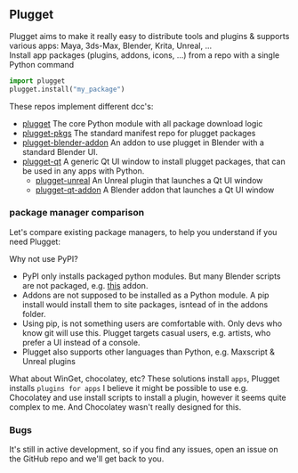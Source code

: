 ## Plugget
Plugget aims to make it really easy to distribute tools and plugins & supports various apps: Maya, 3ds-Max, Blender, Krita, Unreal, ...   
Install app packages (plugins, addons, icons, ...) from a repo with a single Python command  
```python
import plugget
plugget.install("my_package")
```


These repos implement different dcc's:

- [plugget](https://github.com/plugget/plugget)  The core Python module with all package download logic
- [plugget-pkgs](https://github.com/plugget/plugget-pkgs)  The standard manifest repo for plugget packages
- [plugget-blender-addon](https://github.com/plugget/plugget-blender-addon)  An addon to use plugget in Blender with a standard Blender UI.
- [plugget-qt](https://github.com/plugget/plugget-qt)  A generic Qt UI window to install plugget packages, that can be used in any apps with Python.
  - [plugget-unreal](https://github.com/plugget/plugget-unreal)  An Unreal plugin that launches a Qt UI window
  - [plugget-qt-addon](https://github.com/plugget/plugget-qt-addon)  A Blender addon that launches a Qt UI window


### package manager comparison
Let's compare existing package managers, to help you understand if you need Plugget:  

Why not use PyPI?
- PyPI only installs packaged python modules. But many Blender scripts are not packaged, e.g. [this](https://github.com/absolute-quantum/cats-blender-plugin) addon.
- Addons are not supposed to be installed as a Python module. A pip install would install them to site packages, isntead of in the addons folder.
- Using pip, is not something users are comfortable with. Only devs who know git will use this. Plugget targets casual users, e.g. artists, who prefer a UI instead of a console.
- Plugget also supports other languages than Python, e.g. Maxscript & Unreal plugins

What about WinGet, chocolatey, etc? These solutions install `apps`, Plugget installs  `plugins for apps`
I believe it might be possible to use e.g. Chocolatey and use install scripts to install a plugin, however it seems quite complex to me. And Chocolatey wasn't really designed for this.

### Bugs 

It's still in active development, so if you find any issues, open an issue on the GitHub repo and we'll get back to you.

